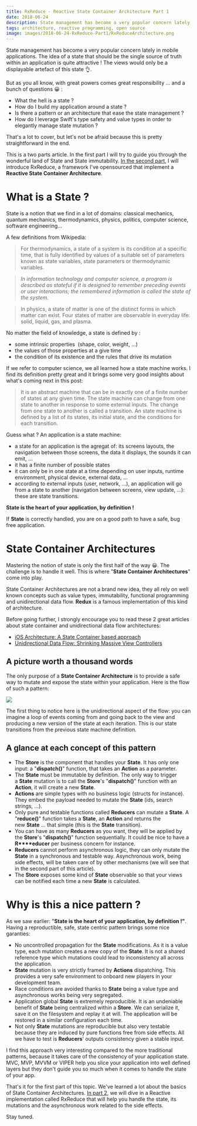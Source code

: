 ```yaml
---
title: RxReduce - Reactive State Container Architecture Part 1
date: 2018-06-24
description: State management has become a very popular concern lately in mobile applications. The idea of a state that should be the single source of truth within an application is quite attractive ! The views would only be a displayable artefact of this state 👌.
tags: architecture, reactive programming, open source
image: images/2018-06-24-RxReduce-Part1/RxReduceArchitecture.png
---
```


State management has become a very popular concern lately in mobile applications. The idea of a state that should be the single source of truth within an application is quite attractive ! The views would only be a displayable artefact of this state 👌.

But as you all know, with great powers comes great responsibility … and a bunch of questions 😀 :

* What the hell is a state ?
* How do I build my application around a state ?
* Is there a pattern or an architecture that ease the state management ?
* How do I leverage Swift's type safety and value types in order to elegantly manage state mutation ?

That's a lot to cover, but let's not be afraid because this is pretty straightforward in the end.

This is a two parts article. In the first part I will try to guide you through the wonderful land of State and State immutability. [In the second part](/posts/2018-06-25-RxReduce-Part2), I will introduce RxReduce, a framework I've opensourced that implement a **Reactive State Container Architecture**.

# What is a State ?

State is a notion that we find in a lot of domains: classical mechanics, quantum mechanics, thermodynamics, physics, politics, computer science, software engineering…

A few definitions from Wikipedia:

> For thermodynamics, a state of a system is its condition at a specific time, that is fully identified by values of a suitable set of parameters known as state variables, state parameters or thermodynamic variables.

> *In information technology and computer science, a program is described as stateful if it is designed to remember preceding events or user interactions; the remembered information is called the state of the system.*

> In physics, a state of matter is one of the distinct forms in which matter can exist. Four states of matter are observable in everyday life: solid, liquid, gas, and plasma.

No matter the field of knowledge, a state is defined by :

* some intrinsic properties &nbsp;(shape, color, weight, …)
* the values of those properties at a give time
* the condition of its existence and the rules that drive its mutation

If we refer to computer science, we all learned how a state machine works. I find its definition pretty great and it brings some very good insights about what's coming next in this post:

> It is an abstract machine that can be in exactly one of a finite number of states at any given time. The state machine can change from one state to another in response to some external inputs. The change from one state to another is called a transition. An state machine is defined by a list of its states, its initial state, and the conditions for each transition.

Guess what ? An application is a state machine:

* a state for an application is the agregat of: its screens layouts, the navigation between those screens, the data it displays, the sounds it can emit, …
* it has a finite number of possible states&nbsp;
* it can only be in one state at a time depending on user inputs, runtime environment, physical device, external data, …
* according to external inputs (user, network, …), an application will go from a state to another (navigation between screens, view update, …): these are state transitions.

**State is the heart of your application, by definition !**

If **State**&nbsp;is correctly handled, you are on a good path to have a safe, bug free application.

# State Container Architectures

Mastering the notion of state is only the first half of the way 😀. The challenge is to handle it well. This is where "**State Container Architectures**" come into play.

State Container Architectures are not a brand new idea, they all rely on well known concepts such as value types, immutability, functional programming and unidirectional data flow. **Redux** is a famous implementation of this kind of architecture.

Before going further, I strongly encourage you to read these 2 great articles about state container and unidirectional data flow architectures:

* [iOS Architecture: A State Container based approach](https://jobandtalent.engineering/ios-architecture-an-state-container-based-approach-4f1a9b00b82e)
* [Unidirectional Data Flow: Shrinking Massive View Controllers](https://academy.realm.io/posts/benji-encz-unidirectional-data-flow-swift/)

## A picture worth a thousand words

The only purpose of a **State Container Architecture** is to provide a safe way to mutate and expose the state within your application. Here is the flow of such a pattern:

![](/images/2018-06-24-RxReduce-Part1/rxreducescheme.gif)

The first thing to notice here is the unidirectional aspect of the flow: you can imagine a loop of events coming from and going back to the view and producing a new version of the state at each iteration. This is our state transitions from the previous state machine definition.&nbsp;

## A glance at each concept of this pattern

* The&nbsp;**Store**&nbsp;is the component that handles your **State**. It has only one input: a "**dispatch()**" function, that takes an&nbsp;**Action**&nbsp;as a parameter.
* The **State** must be immutable by definition. The only way to trigger a&nbsp;**State**&nbsp;mutation is to call the **Store**'s "**dispatch()**" function with an **Action**, it will create a new **State**.
* **Actions**&nbsp;are simple types with no business logic (structs for instance). They embed the payload needed to mutate the **State** (ids, search strings, …).&nbsp;
* Only pure and testable functions called&nbsp;**Reducers** can mutate a&nbsp;**State**. A "**reduce()**" function takes a&nbsp;**State**, an&nbsp;**Action**&nbsp;and returns the new&nbsp;**State**&nbsp;… that simple (this is the **State** transition).
* You can have as many **Reducers** as you want, they will be applied by the&nbsp;**Store**'s "**dispatch()**" function sequentially. It could be nice to have a **R****educer** per business concern for instance.
* **Reducers**&nbsp;cannot perform asynchronous logic, they can only mutate the **State** in a synchronous and testable way. Asynchronous work, being side effects, will be taken care of by other mechanisms (we will see that in the second part of this article).
* The **Store** exposes some kind of **State** observable so that your views can be notified each time a new **State** is calculated.

# Why is this a nice pattern ?

As we saw earlier: "**State is the heart of your application, by definition !"**. Having a reproductible, safe, state centric pattern brings some nice garanties:

* No uncontrolled propagation for the **State** modifications. As it is a value type, each mutation creates a new copy of the **State**. It is not a shared reference type which mutations could lead to inconsistency all across the application.
* **State** mutation is very strictly framed by **Actions** dispatching. This provides a very safe environment to onboard new players in your development team.&nbsp;
* Race conditions are avoided thanks to **State** being a value type and asynchronous works being very segregated.
* Application global **State** is extremely reproducible. It is an undeniable benefit of **State** being centralized within a **Store**. We can serialize it, save it on the filesystem and replay it at will. The application will be restored in a similar configuration each time.
* Not only **State** mutations are reproducible but also very testable because they are induced by pure functions free from side effects. All we have to test is **Reducers**' outputs consistency given a stable input.

I find this approach very interesting compared to the more traditional patterns, because it takes care of the consistency of your application state. MVC, MVP, MVVM or VIPER help you slice your application into well defined layers but they don't guide you so much when it comes to handle the state of your app.

That's it for the first part of this topic. We've learned a lot about the basics of State Container Architectures. [In part 2](/posts/2018-06-25-RxReduce-Part2), we will dive in a Reactive implementation called RxReduce that will help you handle the state, its mutations and the asynchronous work related to the side effects.

Stay tuned.

